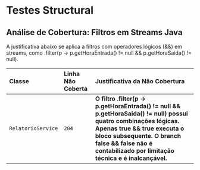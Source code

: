 # Testes Structural

## Análise de Cobertura: Filtros em Streams Java 

A justificativa abaixo se aplica a filtros com operadores lógicos (&&) em streams, como .filter(p -> p.getHoraEntrada() != null && p.getHoraSaida() != null).

| Classe                 | Linha Não Coberta | Justificativa da Não Cobertura                                                                                                                                                                                                                            |
|:-----------------------|:------------------|:----------------------------------------------------------------------------------------------------------------------------------------------------------------------------------------------------------------------------------------------------------|
| `RelatorioService`     | `204`             | **O filtro .filter(p -> p.getHoraEntrada() != null && p.getHoraSaida() != null) possui quatro combinações lógicas. Apenas true && true executa o bloco subsequente. O branch false && false não é contabilizado por limitação técnica e é inalcançável.** |